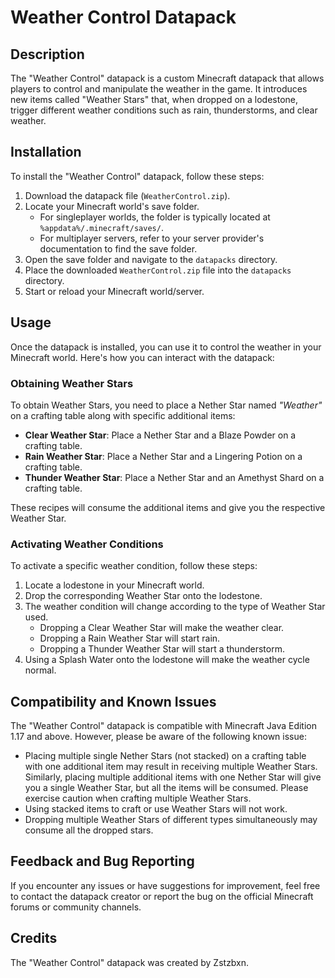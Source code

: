 # Weather Control Datapack

## Description
The "Weather Control" datapack is a custom Minecraft datapack that allows players to control and manipulate the weather in the game. It introduces new items called "Weather Stars" that, when dropped on a lodestone, trigger different weather conditions such as rain, thunderstorms, and clear weather.

## Installation
To install the "Weather Control" datapack, follow these steps:

1. Download the datapack file (`WeatherControl.zip`).
2. Locate your Minecraft world's save folder.
   - For singleplayer worlds, the folder is typically located at `%appdata%/.minecraft/saves/`.
   - For multiplayer servers, refer to your server provider's documentation to find the save folder.
3. Open the save folder and navigate to the `datapacks` directory.
4. Place the downloaded `WeatherControl.zip` file into the `datapacks` directory.
5. Start or reload your Minecraft world/server.

## Usage
Once the datapack is installed, you can use it to control the weather in your Minecraft world. Here's how you can interact with the datapack:

### Obtaining Weather Stars
To obtain Weather Stars, you need to place a Nether Star named *"Weather"* on a crafting table along with specific additional items:

- **Clear Weather Star**: Place a Nether Star and a Blaze Powder on a crafting table.
- **Rain Weather Star**: Place a Nether Star and a Lingering Potion on a crafting table.
- **Thunder Weather Star**: Place a Nether Star and an Amethyst Shard on a crafting table.

These recipes will consume the additional items and give you the respective Weather Star.

### Activating Weather Conditions
To activate a specific weather condition, follow these steps:

1. Locate a lodestone in your Minecraft world.
2. Drop the corresponding Weather Star onto the lodestone.
3. The weather condition will change according to the type of Weather Star used.
   - Dropping a Clear Weather Star will make the weather clear.
   - Dropping a Rain Weather Star will start rain.
   - Dropping a Thunder Weather Star will start a thunderstorm.
 4. Using a Splash Water onto the lodestone will make the weather cycle normal.

## Compatibility and Known Issues
The "Weather Control" datapack is compatible with Minecraft Java Edition 1.17 and above. However, please be aware of the following known issue:

- Placing multiple single Nether Stars (not stacked) on a crafting table with one additional item may result in receiving multiple Weather Stars. Similarly, placing multiple additional items with one Nether Star will give you a single Weather Star, but all the items will be consumed. Please exercise caution when crafting multiple Weather Stars.
- Using stacked items to craft or use Weather Stars will not work.
- Dropping multiple Weather Stars of different types simultaneously may consume all the dropped stars.
  
## Feedback and Bug Reporting
If you encounter any issues or have suggestions for improvement, feel free to contact the datapack creator or report the bug on the official Minecraft forums or community channels.

## Credits
The "Weather Control" datapack was created by Zstzbxn.
